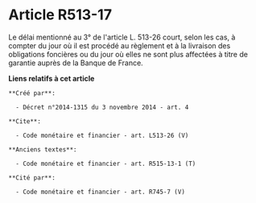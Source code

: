 # Article R513-17

Le délai mentionné au 3° de l'article L. 513-26 court, selon les cas, à compter du jour où il est procédé au règlement et à
la livraison des obligations foncières ou du jour où elles ne sont plus affectées à titre de garantie auprès de la Banque de
France.

**Liens relatifs à cet article**

	**Créé par**:

	  - Décret n°2014-1315 du 3 novembre 2014 - art. 4

	**Cite**:

	  - Code monétaire et financier - art. L513-26 (V)

	**Anciens textes**:

	  - Code monétaire et financier - art. R515-13-1 (T)

	**Cité par**:

	  - Code monétaire et financier - art. R745-7 (V)
